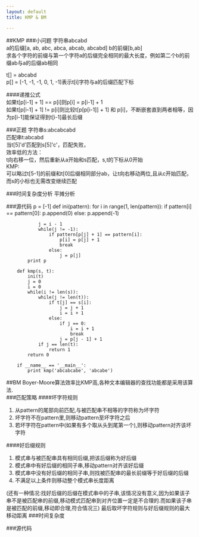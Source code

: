 ```yaml
---
layout: default
title: KMP & BM

---
```


##KMP
###小问题
字符串abcabd  
a的后缀\[a, ab, abc, abca, abcab, abcabd\]
b的前缀\[b,ab\]  
求各个字符的前缀与第一个字符a的后缀完全相同的最大长度，例如第二个b的前缀ab与a的后缀ab相同

t\[\] = abcabd  
p\[\] = \[-1, -1, -1, 0, 1, -1\]表示t[i]字符与a的后缀匹配下标  

####递推公式  
如果t\[p\[i-1\] + 1\] == p\[i\]则p\[i\] = p\[i-1\] + 1  
如果t\[p\[i-1\] + 1\] != p[i]则比较t\[p\[p[i-1\]\] + 1\] 和 p\[i\]，不断嵌套直到两者相等，因为p\[i-1\]能保证得到t\[i-1\]最长后缀

###正题
字符串s:abcabcabd  
匹配串t:abcabd  
当t\[5\]'d'匹配到s\[5\]'c'，匹配失败，  
效率低的方法：  
t向右移一位，然后重新从a开始和s匹配，s,t的下标从0开始  
KMP:  
可以略过t\[5-1\]的前缀和t\[0\]后缀相同部分ab，让t向右移动两位,且从c开始匹配，而s的小标也无需改变继续匹配

###时间复杂度分析
平摊分析

###源代码
		p = [-1]
		def ini(pattern):
			for i in range(1, len(pattern)):
				if pattern[i] == pattern[0]:
					p.append(0)
				else:
					p.append(-1)
		
				j = i - 1
				while(j != -1):
					if pattern[p[j] + 1] == pattern[i]:
						p[i] = p[j] + 1
						break
					else:
						j = p[j]
			print p
		
		def kmp(s, t):
			ini(t)
			j = 0
			i = 0
			while(i != len(s)):
				while(j != len(t)):
					if t[j] == s[i]:
						j = j + 1
						i = i + 1 
					else:
						if j == 0:
							i = i + 1
							break
						j = p[j - 1] + 1 
				if j == len(t):
					return 1
			return 0
		
		if __name__ == '__main__':
			print kmp('abcabcabe', 'abcabe')

##BM
Boyer-Moore算法效率比KMP高,各种文本编辑器的查找功能都是采用该算法.  
###匹配策略
####坏字符规则  
1. 从pattern的尾部向前匹配,与被匹配串不相等的字符称为坏字符  
2. 坏字符不在pattern里,则移动pattern至坏字符之后
3. 若坏字符在pattern中(如果有多个取从头到尾第一个),则移动pattern对齐该坏字符

####好后缀规则  
1. 模式串与被匹配串具有相同后缀,把该后缀称为好后缀
2. 模式串中有好后缀的相同子串,移动pattern对齐该好后缀
3. 模式串中没有好后缀的相同子串,则找被匹配串的最长前缀等于好后缀的后缀
4. 不满足以上条件则移动整个模式串长度距离  

(还有一种情况:找好后缀的后缀在模式串中的子串,该情况没有意义,因为如果该子串不是被匹配串的前缀,移动模式匹配串到对齐位置一定是不合理的.而如果该子串是被匹配的前缀,移动即合理,符合情况三)
最后取坏字符规则与好后缀规则的最大移动距离
###时间复杂度

###源代码